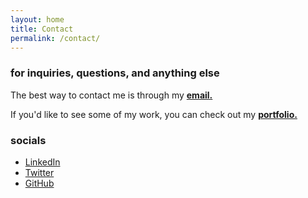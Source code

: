 ```yaml
---
layout: home
title: Contact
permalink: /contact/
---
```


### for inquiries, questions, and anything else

The best way to contact me is through my [**email.**](johnrcd.ar@gmail.com)

If you'd like to see some of my work, you can check out my [**portfolio.**](https://johnrcd.github.io/rovi-portfolio/)

### socials

- [LinkedIn](https://www.linkedin.com/in/rovi-decena/)
- [Twitter](https://twitter.com/john_rcd)
- [GitHub](https://github.com/johnrcd)